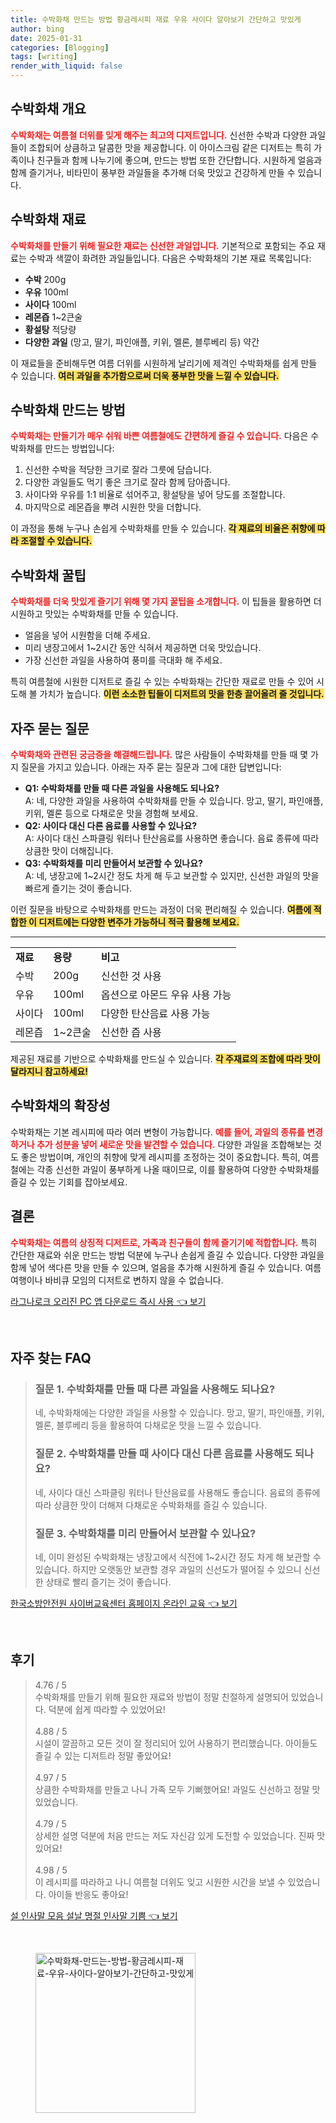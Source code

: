 ```yaml
---
title: 수박화채 만드는 방법 황금레시피 재료 우유 사이다 알아보기 간단하고 맛있게
author: bing
date: 2025-01-31
categories: [Blogging]
tags: [writing]
render_with_liquid: false
---
```



<h2 id='수박화채_개요'>수박화채 개요</h2>

<p><b><span style="color: #ee2323;">수박화채는 여름철 더위를 잊게 해주는 최고의 디저트입니다.</span></b> 신선한 수박과 다양한 과일들이 조합되어 상큼하고 달콤한 맛을 제공합니다. 이 아이스크림 같은 디저트는 특히 가족이나 친구들과 함께 나누기에 좋으며, 만드는 방법 또한 간단합니다. 시원하게 얼음과 함께 즐기거나, 비타민이 풍부한 과일들을 추가해 더욱 맛있고 건강하게 만들 수 있습니다.</p>

<h2 id='수박화채_재료'>수박화채 재료</h2>

<p><b><span style="color: #ee2323;">수박화채를 만들기 위해 필요한 재료는 신선한 과일입니다.</span></b> 기본적으로 포함되는 주요 재료는 수박과 색깔이 화려한 과일들입니다. 다음은 수박화채의 기본 재료 목록입니다:</p>

<ul>
    <li><b>수박</b> 200g</li>
    <li><b>우유</b> 100ml</li>
    <li><b>사이다</b> 100ml</li>
    <li><b>레몬즙</b> 1~2큰술</li>
    <li><b>황설탕</b> 적당량</li>
    <li><b>다양한 과일</b> (망고, 딸기, 파인애플, 키위, 멜론, 블루베리 등) 약간</li>
</ul>

<p>이 재료들을 준비해두면 여름 더위를 시원하게 날리기에 제격인 수박화채를 쉽게 만들 수 있습니다. <b><span style="background-color: #ffe066;">여러 과일을 추가함으로써 더욱 풍부한 맛을 느낄 수 있습니다.</span></b></p>

<h2 id='수박화채_만드는_방법'>수박화채 만드는 방법</h2>

<p><b><span style="color: #ee2323;">수박화채는 만들기가 매우 쉬워 바쁜 여름철에도 간편하게 즐길 수 있습니다.</span></b> 다음은 수박화채를 만드는 방법입니다:</p>

<ol>
    <li>신선한 수박을 적당한 크기로 잘라 그릇에 담습니다.</li>
    <li>다양한 과일들도 먹기 좋은 크기로 잘라 함께 담아줍니다.</li>
    <li>사이다와 우유를 1:1 비율로 섞어주고, 황설탕을 넣어 당도를 조절합니다.</li>
    <li>마지막으로 레몬즙을 뿌려 시원한 맛을 더합니다.</li>
</ol>

<p>이 과정을 통해 누구나 손쉽게 수박화채를 만들 수 있습니다. <b><span style="background-color: #ffe066;">각 재료의 비율은 취향에 따라 조절할 수 있습니다.</span></b></p>

<h2 id='수박화채_꿀팁'>수박화채 꿀팁</h2>

<p><b><span style="color: #ee2323;">수박화채를 더욱 맛있게 즐기기 위해 몇 가지 꿀팁을 소개합니다.</span></b> 이 팁들을 활용하면 더 시원하고 맛있는 수박화채를 만들 수 있습니다.</p>

<ul>
    <li>얼음을 넣어 시원함을 더해 주세요.</li>
    <li>미리 냉장고에서 1~2시간 동안 식혀서 제공하면 더욱 맛있습니다.</li>
    <li>가장 신선한 과일을 사용하여 풍미를 극대화 해 주세요.</li>
</ul>

<p>특히 여름철에 시원한 디저트로 즐길 수 있는 수박화채는 간단한 재료로 만들 수 있어 시도해 볼 가치가 높습니다. <b><span style="background-color: #ffe066;">이런 소소한 팁들이 디저트의 맛을 한층 끌어올려 줄 것입니다.</span></b></p>

<h2 id='자주_묻는_질문'>자주 묻는 질문</h2>

<p><b><span style="color: #ee2323;">수박화채와 관련된 궁금증을 해결해드립니다.</span></b> 많은 사람들이 수박화채를 만들 때 몇 가지 질문을 가지고 있습니다. 아래는 자주 묻는 질문과 그에 대한 답변입니다:</p>

<ul>
    <li><b>Q1: 수박화채를 만들 때 다른 과일을 사용해도 되나요?</b><br>
        A: 네, 다양한 과일을 사용하여 수박화채를 만들 수 있습니다. 망고, 딸기, 파인애플, 키위, 멜론 등으로 다채로운 맛을 경험해 보세요.</li>
    <li><b>Q2: 사이다 대신 다른 음료를 사용할 수 있나요?</b><br>
        A: 사이다 대신 스파클링 워터나 탄산음료를 사용하면 좋습니다. 음료 종류에 따라 상큼한 맛이 더해집니다.</li>
    <li><b>Q3: 수박화채를 미리 만들어서 보관할 수 있나요?</b><br>
        A: 네, 냉장고에 1~2시간 정도 차게 해 두고 보관할 수 있지만, 신선한 과일의 맛을 빠르게 즐기는 것이 좋습니다.</li>
</ul>

<p>이런 질문을 바탕으로 수박화채를 만드는 과정이 더욱 편리해질 수 있습니다. <b><span style="background-color: #ffe066;">여름에 적합한 이 디저트에는 다양한 변주가 가능하니 적극 활용해 보세요.</span></b></p>

<hr />

<table>
    <tr>
        <td><b>재료</b></td>
        <td><b>용량</b></td>
        <td><b>비고</b></td>
    </tr>
    <tr>
        <td>수박</td>
        <td>200g</td>
        <td>신선한 것 사용</td>
    </tr>
    <tr>
        <td>우유</td>
        <td>100ml</td>
        <td>옵션으로 아몬드 우유 사용 가능</td>
    </tr>
    <tr>
        <td>사이다</td>
        <td>100ml</td>
        <td>다양한 탄산음료 사용 가능</td>
    </tr>
    <tr>
        <td>레몬즙</td>
        <td>1~2큰술</td>
        <td>신선한 즙 사용</td>
    </tr>
</table>

<p>제공된 재료를 기반으로 수박화채를 만드실 수 있습니다. <b><span style="background-color: #ffe066;">각 주재료의 조합에 따라 맛이 달라지니 참고하세요!</span></b></p>

<h2 id='수박화채_확장성'>수박화채의 확장성</h2>

<p>수박화채는 기본 레시피에 따라 여러 변형이 가능합니다. <b><span style="color: #ee2323;">예를 들어, 과일의 종류를 변경하거나 추가 성분을 넣어 새로운 맛을 발견할 수 있습니다.</span></b> 다양한 과일을 조합해보는 것도 좋은 방법이며, 개인의 취향에 맞게 레시피를 조정하는 것이 중요합니다. 특히, 여름철에는 각종 신선한 과일이 풍부하게 나올 때이므로, 이를 활용하여 다양한 수박화채를 즐길 수 있는 기회를 잡아보세요.</p>

<h2 id='수박화채_결론'>결론</h2>

<p><b><span style="color: #ee2323;">수박화채는 여름의 상징적 디저트로, 가족과 친구들이 함께 즐기기에 적합합니다.</span></b> 특히 간단한 재료와 쉬운 만드는 방법 덕분에 누구나 손쉽게 즐길 수 있습니다. 다양한 과일을 함께 넣어 색다른 맛을 만들 수 있으며, 얼음을 추가해 시원하게 즐길 수 있습니다. 여름 여행이나 바비큐 모임의 디저트로 변하지 않을 수 없습니다.</p>


<p><a class="click-button" title="라그나로크 오리진 PC 앱 다운로드 즉시 사용" href="https://purplelist.github.io/posts/%EB%9D%BC%EA%B7%B8%EB%82%98%EB%A1%9C%ED%81%AC-%EC%98%A4%EB%A6%AC%EC%A7%84-PC-%EC%95%B1-%EB%8B%A4%EC%9A%B4%EB%A1%9C%EB%93%9C-%EC%A6%89%EC%8B%9C-%EC%82%AC%EC%9A%A9/" rel="dofollow">라그나로크 오리진 PC 앱 다운로드 즉시 사용 👈 보기</a></p><br>
<h2 id='자주_찾는_FAQ'>자주 찾는 FAQ</h2>
<div itemscope="" itemtype="https://schema.org/FAQPage"> 
<blockquote> 
<div itemscope="" itemprop="mainEntity" itemtype="https://schema.org/Question"> 
<h3 itemprop="name">질문 1. 수박화채를 만들 때 다른 과일을 사용해도 되나요?</h3> 
<div itemscope="" itemprop="acceptedAnswer" itemtype="https://schema.org/Answer"> 
<span itemprop="text"> 
<p>네, 수박화채에는 다양한 과일을 사용할 수 있습니다. 망고, 딸기, 파인애플, 키위, 멜론, 블루베리 등을 활용하여 다채로운 맛을 느낄 수 있습니다.</p> 
</span> 
</div> 
</div> 

<div itemscope="" itemprop="mainEntity" itemtype="https://schema.org/Question"> 
<h3 itemprop="name">질문 2. 수박화채를 만들 때 사이다 대신 다른 음료를 사용해도 되나요?</h3> 
<div itemscope="" itemprop="acceptedAnswer" itemtype="https://schema.org/Answer"> 
<span itemprop="text"> 
<p>네, 사이다 대신 스파클링 워터나 탄산음료를 사용해도 좋습니다. 음료의 종류에 따라 상큼한 맛이 더해져 다채로운 수박화채를 즐길 수 있습니다.</p> 
</span> 
</div> 
</div> 

<div itemscope="" itemprop="mainEntity" itemtype="https://schema.org/Question"> 
<h3 itemprop="name">질문 3. 수박화채를 미리 만들어서 보관할 수 있나요?</h3> 
<div itemscope="" itemprop="acceptedAnswer" itemtype="https://schema.org/Answer"> 
<span itemprop="text"> 
<p>네, 이미 완성된 수박화채는 냉장고에서 식전에 1~2시간 정도 차게 해 보관할 수 있습니다. 하지만 오랫동안 보관할 경우 과일의 신선도가 떨어질 수 있으니 신선한 상태로 빨리 즐기는 것이 좋습니다.</p> 
</span> 
</div> 
</div> 
</blockquote> 
</div>
<p><a class="click-button" title="한국소방안전원 사이버교육센터 홈페이지 온라인 교육" href="https://purplelist.github.io/posts/%ED%95%9C%EA%B5%AD%EC%86%8C%EB%B0%A9%EC%95%88%EC%A0%84%EC%9B%90-%EC%82%AC%EC%9D%B4%EB%B2%84%EA%B5%90%EC%9C%A1%EC%84%BC%ED%84%B0-%ED%99%88%ED%8E%98%EC%9D%B4%EC%A7%80-%EC%98%A8%EB%9D%BC%EC%9D%B8-%EA%B5%90%EC%9C%A1/" rel="dofollow">한국소방안전원 사이버교육센터 홈페이지 온라인 교육 👈 보기</a></p><br>
<h2 id='후기'>후기</h2>
<div itemscope itemtype="https://schema.org/Product">
  <blockquote>
  <div itemprop="review" itemscope itemtype="https://schema.org/Review">
      <div itemprop="reviewRating" itemscope itemtype="https://schema.org/Rating"> <span itemprop="ratingValue">4.76</span> / <span itemprop="bestRating">5</span> </div>
      <span itemprop="reviewBody">수박화채를 만들기 위해 필요한 재료와 방법이 정말 친절하게 설명되어 있었습니다. 덕분에 쉽게 따라할 수 있었어요!</span>
  </div>
  <br>
  <div itemprop="review" itemscope itemtype="https://schema.org/Review">
      <div itemprop="reviewRating" itemscope itemtype="https://schema.org/Rating"> <span itemprop="ratingValue">4.88</span> / <span itemprop="bestRating">5</span> </div>
      <span itemprop="reviewBody">시설이 깔끔하고 모든 것이 잘 정리되어 있어 사용하기 편리했습니다. 아이들도 즐길 수 있는 디저트라 정말 좋았어요!</span>
  </div>
  <br>
  <div itemprop="review" itemscope itemtype="https://schema.org/Review">
      <div itemprop="reviewRating" itemscope itemtype="https://schema.org/Rating"> <span itemprop="ratingValue">4.97</span> / <span itemprop="bestRating">5</span> </div>
      <span itemprop="reviewBody">상큼한 수박화채를 만들고 나니 가족 모두 기뻐했어요! 과일도 신선하고 정말 맛있었습니다.</span>
  </div>
  <br>
  <div itemprop="review" itemscope itemtype="https://schema.org/Review">
      <div itemprop="reviewRating" itemscope itemtype="https://schema.org/Rating"> <span itemprop="ratingValue">4.79</span> / <span itemprop="bestRating">5</span> </div>
      <span itemprop="reviewBody">상세한 설명 덕분에 처음 만드는 저도 자신감 있게 도전할 수 있었습니다. 진짜 맛있어요!</span>
  </div>
  <br>
  <div itemprop="review" itemscope itemtype="https://schema.org/Review">
      <div itemprop="reviewRating" itemscope itemtype="https://schema.org/Rating"> <span itemprop="ratingValue">4.98</span> / <span itemprop="bestRating">5</span> </div>
      <span itemprop="reviewBody">이 레시피를 따라하고 나니 여름철 더위도 잊고 시원한 시간을 보낼 수 있었습니다. 아이들 반응도 좋아요!</span>
  </div>
  </blockquote>
</div>
<p><a class="click-button" title="설 인사말 모음 설날 명절 인사말 기쁨" href="https://purplelist.github.io/posts/%EC%84%A4-%EC%9D%B8%EC%82%AC%EB%A7%90-%EB%AA%A8%EC%9D%8C-%EC%84%A4%EB%82%A0-%EB%AA%85%EC%A0%88-%EC%9D%B8%EC%82%AC%EB%A7%90-%EA%B8%B0%EC%81%A8/" rel="dofollow">설 인사말 모음 설날 명절 인사말 기쁨 👈 보기</a></p><br>
<figure class="image"><img src="https://purplelist.github.io/assets/img/thumbnail/수박화채-만드는-방법-황금레시피-재료-우유-사이다-알아보기-간단하고-맛있게.webp" alt="수박화채-만드는-방법-황금레시피-재료-우유-사이다-알아보기-간단하고-맛있게" width="256" height="256"></figure>